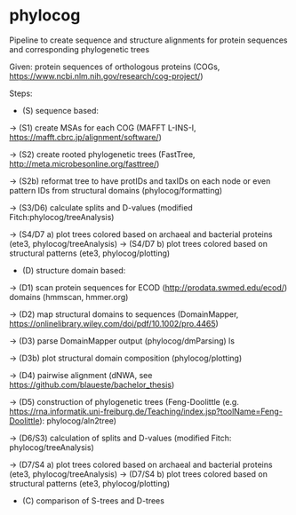 # phylocog
Pipeline to create sequence and structure alignments for protein sequences and corresponding phylogenetic trees

Given: protein sequences of orthologous proteins (COGs, https://www.ncbi.nlm.nih.gov/research/cog-project/)

Steps:

- (S) sequence based:

-> (S1) create MSAs for each COG (MAFFT L-INS-I, https://mafft.cbrc.jp/alignment/software/)

-> (S2) create rooted phylogenetic trees (FastTree, http://meta.microbesonline.org/fasttree/)

-> (S2b) reformat tree to have protIDs and taxIDs on each node or even pattern IDs from structural domains (phylocog/formatting)

-> (S3/D6) calculate splits and D-values (modified Fitch:phylocog/treeAnalysis)

-> (S4/D7 a) plot trees colored based on archaeal and bacterial proteins (ete3, phylocog/treeAnalysis)
-> (S4/D7 b) plot trees colored based on structural patterns (ete3, phylocog/plotting)



- (D) structure domain based:

-> (D1) scan protein sequences for ECOD (http://prodata.swmed.edu/ecod/) domains (hmmscan, hmmer.org)

-> (D2) map structural domains to sequences (DomainMapper, https://onlinelibrary.wiley.com/doi/pdf/10.1002/pro.4465)

-> (D3) parse DomainMapper output (phylocog/dmParsing)
ls

-> (D3b) plot structural domain composition (phylocog/plotting)

-> (D4) pairwise alignment (dNWA, see https://github.com/blaueste/bachelor_thesis)

-> (D5) construction of phylogenetic trees (Feng-Doolittle (e.g. https://rna.informatik.uni-freiburg.de/Teaching/index.jsp?toolName=Feng-Doolittle): phylocog/aln2tree)

-> (D6/S3) calculation of splits and D-values (modified Fitch: phylocog/treeAnalysis)

-> (D7/S4 a) plot trees colored based on archaeal and bacterial proteins (ete3, phylocog/treeAnalysis)
-> (D7/S4 b) plot trees colored based on structural patterns (ete3, phylocog/plotting)


- (C) comparison of S-trees and D-trees